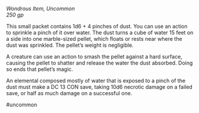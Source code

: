 *Wondrous Item, Uncommon*  
*250 gp*

This small packet contains 1d6 + 4 pinches of dust. You can use an action to sprinkle a pinch of it over water. The dust turns a cube of water 15 feet on a side into one marble-sized pellet, which floats or rests near where the dust was sprinkled. The pellet’s weight is negligible.

A creature can use an action to smash the pellet against a hard surface, causing the pellet to shatter and release the water the dust absorbed. Doing so ends that pellet’s magic.

An elemental composed mostly of water that is exposed to a pinch of the dust must make a DC 13 CON save, taking 10d6 necrotic damage on a failed save, or half as much damage on a successful one.

#uncommon
